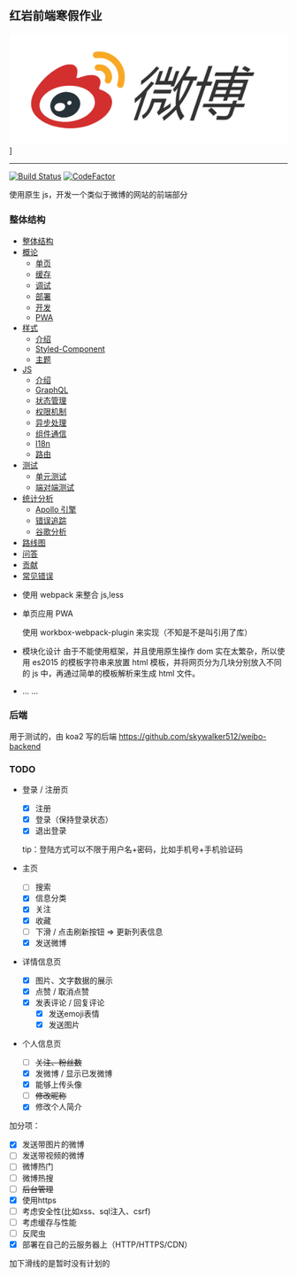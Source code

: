 ## 红岩前端寒假作业

![Brand](./docs/img/Snipaste_2019-02-23_22-31-35.png)]

-----------
[![Build Status](https://travis-ci.com/skywalker512/weibo-frontend.svg?branch=master)](https://travis-ci.com/skywalker512/weibo-frontend)
[![CodeFactor](https://www.codefactor.io/repository/github/skywalker512/weibo-frontend/badge)](https://www.codefactor.io/repository/github/skywalker512/weibo-frontend)


使用原生 js，开发一个类似于微博的网站的前端部分

### 整体结构

- [整体结构](docs/architecture/intro.md)
- [概论](docs/general)
  - [单页](docs/general/spa.md)
  - [缓存](docs/general/cache.md)
  - [调试](docs/general/debugging.md)
  - [部署](docs/general/deployment.md)
  - [开发](docs/general/develop.md)
  - [PWA](docs/general/pwa.md)
- [样式](docs/styling/intro.md)
  - [介绍](docs/styling/intro.md)
  - [Styled-Component](docs/styling/styled-component.md)
  - [主题](docs/styling/theming.md)
- [JS](docs/js)
  - [介绍](docs/js/intro.md)
  - [GraphQL](docs/js/GrqphQL.md)
  - [状态管理](docs/js/state-management.md)
  - [权限机制](docs/js/auth.md)
  - [异步处理](docs/js/async.md)
  - [组件通信](docs/js/communication.md)
  - [I18n](docs/js/i18n.md)
  - [路由](docs/js/routing.md)
- [测试](docs/testing)
  - [单元测试](docs/testing/unit-testing.md)
  - [端对端测试](docs/testing/e2e-testing.md)
- [统计分析](docs/analysis)
  - [Apollo 引擎](docs/analysis/apollo-engine.md)
  - [错误追踪](docs/analysis/error-tracking.md)
  - [谷歌分析](docs/analysis/google-analysis.md)
- [路线图](docs/Roadmap.md)
- [问答](docs/FAQ.md)
- [贡献](docs/Contributing.md)
- [常见错误](docs/Troubleshooting.md)


* 使用 webpack 来整合 js,less

* 单页应用 PWA

  使用 workbox-webpack-plugin 来实现（不知是不是叫引用了库）

* 模块化设计
  由于不能使用框架，并且使用原生操作 dom 实在太繁杂，所以使用 es2015 的模板字符串来放置 html 模板，并将网页分为几块分别放入不同的 js 中，再通过简单的模板解析来生成 html 文件。

* ... ...


### 后端

用于测试的，由 koa2 写的后端
https://github.com/skywalker512/weibo-backend


### TODO

- 登录 / 注册页

  - [x] 注册
  - [x] 登录（保持登录状态）
  - [x] 退出登录

  tip：登陆方式可以不限于用户名+密码，比如手机号+手机验证码

- 主页

  - [ ] 搜索
  - [x] 信息分类
  - [x] 关注
  - [x] 收藏
  - [ ] 下滑 / 点击刷新按钮  =>  更新列表信息
  - [x] 发送微博

- 详情信息页

  - [x] 图片、文字数据的展示
  - [x] 点赞 / 取消点赞
  - [x] 发表评论 / 回复评论
    - [x] 发送emoji表情
    - [x] 发送图片

- 个人信息页

  - [ ] ~~关注、粉丝数~~
  - [x] 发微博 / 显示已发微博
  - [x] 能够上传头像
  - [ ] ~~修改昵称~~
  - [x] 修改个人简介

加分项：

- [x] 发送带图片的微博
- [ ] 发送带视频的微博
- [ ] 微博热门
- [ ] 微博热搜
- [ ] ~~后台管理~~
- [x] 使用https
- [ ] 考虑安全性(比如xss、sql注入、csrf)
- [ ] 考虑缓存与性能
- [ ] 反爬虫
- [x] 部署在自己的云服务器上（HTTP/HTTPS/CDN）

加下滑线的是暂时没有计划的
